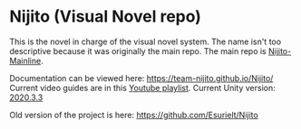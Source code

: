 # Nijito (Visual Novel repo)
This is the novel in charge of the visual novel system. The name isn't too descriptive because it was originally the main repo.
The main repo is [Nijito-Mainline](https://github.com/Team-Nijito/Nijito-Mainline).

Documentation can be viewed here: https://team-nijito.github.io/Nijito/ 
Current video guides are in this [Youtube playlist](https://youtube.com/playlist?list=PLP0-2ozLHYqm0sCnDsw0av7OIC4VGVxvx).
Current Unity version: [2020.3.3](https://unity3d.com/unity/whats-new/2020.3.3)

Old version of the project is here: https://github.com/Esurielt/Nijito


